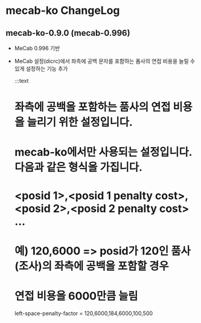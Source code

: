 # mecab-ko ChangeLog

## mecab-ko-0.9.0 (mecab-0.996)

  - MeCab 0.996 기반
  - MeCab 설정(dicrc)에서 좌측에 공백 문자를 포함하는 품사의 연접 비용을 늘릴 수 있게 설정하는 기능 추가

    :::text
    # 좌측에 공백을 포함하는 품사의 연접 비용을 늘리기 위한 설정입니다.
    # mecab-ko에서만 사용되는 설정입니다. 다음과 같은 형식을 가집니다.
    # <posid 1>,<posid 1 penalty cost>,<posid 2>,<posid 2 penalty cost> ...
    # 
    # 예) 120,6000 => posid가 120인 품사(조사)의 좌측에 공백을 포함할 경우
    # 연접 비용을 6000만큼 늘림
    left-space-penalty-factor = 120,6000,184,6000,100,500
